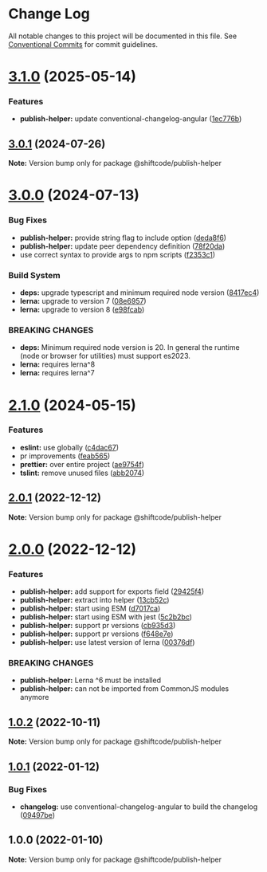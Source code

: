 # Change Log

All notable changes to this project will be documented in this file.
See [Conventional Commits](https://conventionalcommits.org) for commit guidelines.

# [3.1.0](https://github.com/shiftcode/sc-commons-public/compare/@shiftcode/publish-helper@3.0.1...@shiftcode/publish-helper@3.1.0) (2025-05-14)

### Features

- **publish-helper:** update conventional-changelog-angular ([1ec776b](https://github.com/shiftcode/sc-commons-public/commit/1ec776b3f0017dcad90e92376afcdd11ab77e418))

## [3.0.1](https://github.com/shiftcode/sc-commons-public/compare/@shiftcode/publish-helper@3.0.0...@shiftcode/publish-helper@3.0.1) (2024-07-26)

**Note:** Version bump only for package @shiftcode/publish-helper

# [3.0.0](https://github.com/shiftcode/sc-commons-public/compare/@shiftcode/publish-helper@2.1.0...@shiftcode/publish-helper@3.0.0) (2024-07-13)

### Bug Fixes

- **publish-helper:** provide string flag to include option ([deda8f6](https://github.com/shiftcode/sc-commons-public/commit/deda8f637cd0965331a3a57f620e9af18f27b866))
- **publish-helper:** update peer dependency definition ([78f20da](https://github.com/shiftcode/sc-commons-public/commit/78f20da81c715b6f459e056362729cf6917b954e))
- use correct syntax to provide args to npm scripts ([f2353c1](https://github.com/shiftcode/sc-commons-public/commit/f2353c18daeecc44bcbf7c31c29730a06bddc8be))

### Build System

- **deps:** upgrade typescript and minimum required node version ([8417ec4](https://github.com/shiftcode/sc-commons-public/commit/8417ec403de6f33fa50caa96692a29c32c186b0e))
- **lerna:** upgrade to version 7 ([08e6957](https://github.com/shiftcode/sc-commons-public/commit/08e6957d5f233916161eeae3f7f5eba79ebfd095))
- **lerna:** upgrade to version 8 ([e98fcab](https://github.com/shiftcode/sc-commons-public/commit/e98fcab2c750297b1a9d37c406dfda5d82596887))

### BREAKING CHANGES

- **deps:** Minimum required node version is 20. In general the runtime (node or browser for utilities) must support es2023.
- **lerna:** requires lerna^8
- **lerna:** requires lerna^7

# [2.1.0](https://github.com/shiftcode/sc-commons-public/compare/@shiftcode/publish-helper@2.0.1...@shiftcode/publish-helper@2.1.0) (2024-05-15)

### Features

- **eslint:** use globally ([c4dac67](https://github.com/shiftcode/sc-commons-public/commit/c4dac67b437955c0fb67bc69e1cfa8c337092b44))
- pr improvements ([feab565](https://github.com/shiftcode/sc-commons-public/commit/feab5657bb50fb8a60036b512746e14c51c6aa6a))
- **prettier:** over entire project ([ae9754f](https://github.com/shiftcode/sc-commons-public/commit/ae9754fa1267c6f481ef727ba2a8d7dcc0d98f1e))
- **tslint:** remove unused files ([abb2074](https://github.com/shiftcode/sc-commons-public/commit/abb2074c05b363ecff51473eff1a9feacfb534cc))

## [2.0.1](https://github.com/shiftcode/sc-commons-public/compare/@shiftcode/publish-helper@2.0.0...@shiftcode/publish-helper@2.0.1) (2022-12-12)

**Note:** Version bump only for package @shiftcode/publish-helper

# [2.0.0](https://github.com/shiftcode/sc-commons-public/compare/@shiftcode/publish-helper@1.0.2...@shiftcode/publish-helper@2.0.0) (2022-12-12)

### Features

- **publish-helper:** add support for exports field ([29425f4](https://github.com/shiftcode/sc-commons-public/commit/29425f470eaa77dd5e046c7a4bb2cb0cbad96f45))
- **publish-helper:** extract into helper ([13cb52c](https://github.com/shiftcode/sc-commons-public/commit/13cb52ce70f2efbb66d0ddcbc8aa8323196362b2))
- **publish-helper:** start using ESM ([d7017ca](https://github.com/shiftcode/sc-commons-public/commit/d7017ca7e7aadbaa4da54c0425ce2cc3a957d34a))
- **publish-helper:** start using ESM with jest ([5c2b2bc](https://github.com/shiftcode/sc-commons-public/commit/5c2b2bc5c862763831c514584244318bc48c099c))
- **publish-helper:** support pr versions ([cb935d3](https://github.com/shiftcode/sc-commons-public/commit/cb935d3f444be16d92452525d39672f5de11c41b))
- **publish-helper:** support pr versions ([f648e7e](https://github.com/shiftcode/sc-commons-public/commit/f648e7ef50d6dbdace65ef8460c3bb4861b51950))
- **publish-helper:** use latest version of lerna ([00376df](https://github.com/shiftcode/sc-commons-public/commit/00376dfedcd9663599f00d63f1dbfb2c89d6b5a2))

### BREAKING CHANGES

- **publish-helper:** Lerna ^6 must be installed
- **publish-helper:** can not be imported from CommonJS modules anymore

## [1.0.2](https://github.com/shiftcode/sc-commons-public/compare/@shiftcode/publish-helper@1.0.1...@shiftcode/publish-helper@1.0.2) (2022-10-11)

**Note:** Version bump only for package @shiftcode/publish-helper

## [1.0.1](https://github.com/shiftcode/sc-commons-public/compare/@shiftcode/publish-helper@1.0.0...@shiftcode/publish-helper@1.0.1) (2022-01-12)

### Bug Fixes

- **changelog:** use conventional-changelog-angular to build the changelog ([09497be](https://github.com/shiftcode/sc-commons-public/commit/09497be67a73ba020428d55710e34dcafd58073f))

## 1.0.0 (2022-01-10)

**Note:** Version bump only for package @shiftcode/publish-helper
